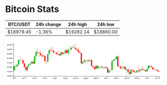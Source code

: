 # Bitcoin Stats

BTC/USDT|24h change|24h high|24h low|
|---|---|---|---|
|$18979.45|-1.36%|$19282.14|$18860.00|

<img src="./chart.svg">
